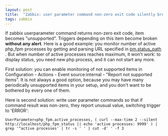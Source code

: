 ```yaml
---
layout: post
title:  "Zabbix: user parameter command non-zero exit code silently breaks triggers"
tags: zabbix
---
```


If zabbix userparameter command returns non-zero exit code, item becomes "unsupported". Triggers depending on this item become broken **without any alert**. Here is a good example: you monitor number of active php_fpm processes by getting and parsing URL specified in [pm.status_path](http://php.net/manual/en/install.fpm.configuration.php) . But when number of active processes reaches maximum, it won't work: to display status, you need new php process, and it can not start any more.

First solution: you can enable monitoring of not supported items in Configuration - Actions - Event source:internal - "Report not supported items". It is not always a good option, because you may have many periodically unsupported items in your setup, and you don't want to be bothered by every one of them.

Here is second solution: write user parameter commands so that if command result was non-zero, they report unusual value, switching trigger to 'ERROR':

```
UserParameter=php_fpm.active_processes, ( curl --max-time 2 --silent http://localhost/php_fpm_status || echo 'active processes: 9999' ) | grep '^active processes' | tr -s ' ' | cut -d' ' -f 3
```
